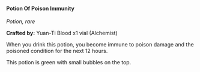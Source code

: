 #### Potion Of Poison Immunity
_Potion, rare_

**Crafted by:** Yuan-Ti Blood x1 vial (Alchemist)

When you drink this potion, you become immune to poison damage and the poisoned condition for the next 12 hours.

This potion is green with small bubbles on the top.